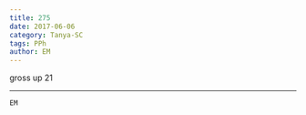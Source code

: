 ```yaml
---
title: 275
date: 2017-06-06
category: Tanya-SC
tags: PPh
author: EM
---
```


gross up 21

---



`EM`
